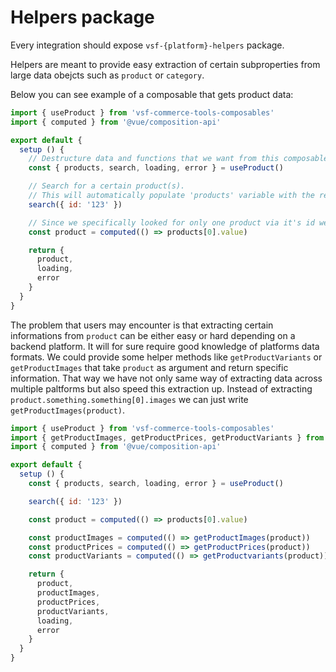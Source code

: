 # Helpers package

Every integration should expose `vsf-{platform}-helpers` package.

Helpers are meant to provide easy extraction of certain subproperties from large data obejcts such as `product` or `category`.

Below you can see example of a composable that gets product data:
```js
import { useProduct } from 'vsf-commerce-tools-composables'
import { computed } from '@vue/composition-api'

export default {
  setup () {
    // Destructure data and functions that we want from this composable
    const { products, search, loading, error } = useProduct()

    // Search for a certain product(s). 
    // This will automatically populate 'products' variable with the results.
    search({ id: '123' })

    // Since we specifically looked for only one product via it's id we can assign it to `product` variable
    const product = computed(() => products[0].value)

    return {
      product,
      loading,
      error
    }
  }
}
```
The problem that users may encounter is that extracting certain informations from `product` can be either easy or hard depending on a backend platform. It will for sure require good knowledge of platforms data formats. We could provide some helper methods like `getProductVariants` or `getProductImages` that take `product` as argument and return specific information. That way we have not only same way of extracting data across multiple paltforms but also speed this extraction up. Instead of extracting `product.something.something[0].images` we can just write `getProductImages(product)`.

```js
import { useProduct } from 'vsf-commerce-tools-composables'
import { getProductImages, getProductPrices, getProductVariants } from 'vsf-commerce-tools-heleprs'
import { computed } from '@vue/composition-api'

export default {
  setup () {
    const { products, search, loading, error } = useProduct()

    search({ id: '123' })

    const product = computed(() => products[0].value)

    const productImages = computed(() => getProductImages(product))
    const productPrices = computed(() => getProductPrices(product))
    const productVariants = computed(() => getProductvariants(product))

    return {
      product,
      productImages,
      productPrices,
      productVariants,
      loading,
      error
    }
  }
}
```